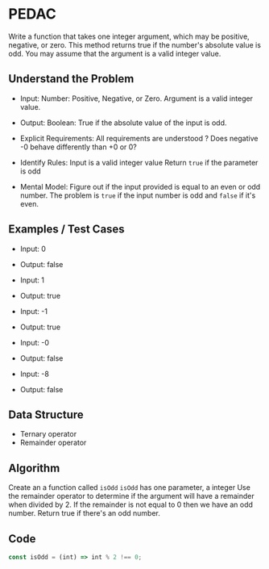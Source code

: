 # PEDAC

Write a function that takes one integer argument, which may be positive, negative, or zero. This method returns true if the number's absolute value is odd. You may assume that the argument is a valid integer value.

## Understand the Problem

- Input:
  Number: Positive, Negative, or Zero.
  Argument is a valid integer value.

- Output:
  Boolean: True if the absolute value of the input is odd.

- Explicit Requirements:
  All requirements are understood
  ? Does negative -0 behave differently than +0 or 0?

- Identify Rules:
  Input is a valid integer value
  Return `true` if the parameter is odd

- Mental Model:
  Figure out if the input provided is equal to an even or odd number. The problem is `true` if the input number is odd and `false` if it's even.

## Examples / Test Cases

- Input: 0
- Output: false

- Input: 1
- Output: true

- Input: -1
- Output: true

- Input: -0
- Output: false

- Input: -8
- Output: false

## Data Structure

- Ternary operator
- Remainder operator

## Algorithm

Create an a function called `isOdd`
`isOdd` has one parameter, a integer
Use the remainder operator to determine if the argument will have a remainder when divided by 2.
If the remainder is not equal to 0 then we have an odd number.
Return true if there's an odd number.

## Code

```js
const isOdd = (int) => int % 2 !== 0;
```
